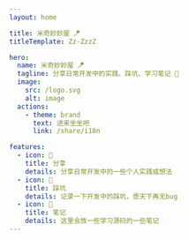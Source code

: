 ```yaml
---
layout: home

title: 米奇妙妙屋 🪁
titleTemplate: Zz-ZzzZ

hero:
  name: 米奇妙妙屋 🪁
  tagline: 分享日常开发中的实践、踩坑、学习笔记 💪
  image:
    src: /logo.svg
    alt: image
  actions:
    - theme: brand
      text: 进来坐坐吧
      link: /share/i18n

features:
  - icon: 🌟
    title: 分享
    details: 分享日常开发中的一些个人实践或想法
  - icon: 🧐
    title: 踩坑
    details: 记录一下开发中的踩坑，愿天下再无bug
  - icon: 😬
    title: 笔记
    details: 这里会放一些学习源码的一些笔记
---
```

